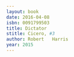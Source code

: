 ```yaml
---
layout: book
date: 2016-04-08
isbn: 0091799503
title: Dictator 
stitle: Cicero, #3
author: Robert   Harris
year: 2015
---
```

